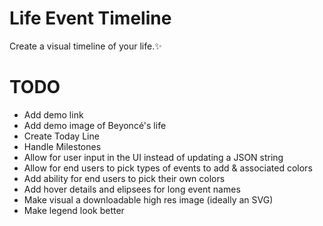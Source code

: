 # Life Event Timeline
Create a visual timeline of your life.✨

<!-- Here's an example of Beyonce's life event timeline:
TODO ADD IMAGE -->
<!--
# Demo
[Check out the Live Demo](https://jackiecalapristi.github.io/life-event-timeline/src/) -->

# TODO
- Add demo link
- Add demo image of Beyoncé's life
- Create Today Line
- Handle Milestones
- Allow for user input in the UI instead of updating a JSON string
- Allow for end users to pick types of events to add & associated colors
- Add ability for end users to pick their own colors
- Add hover details and elipsees for long event names
- Make visual a downloadable high res image (ideally an SVG)
- Make legend look better
